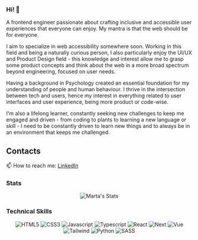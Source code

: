 ### Hi! 👋

A frontend engineer passionate about crafting inclusive and accessible user experiences that everyone can enjoy. My mantra is that the web should be for everyone.

I aim to specialize in web accessibility somewhere soon. Working in this field and being a naturally curious person, I also particularly enjoy the UI/UX and Product Design field - this knowledge and interest allow me to grasp some product concepts and think about the web in a more broad spectrum beyond engineering, focused on user needs.

Having a background in Psychology created an essential foundation for my understanding of people and human behaviour. I thrive in the intersection between tech and users, hence my interest in everything related to user interfaces and user experience, being more product or code-wise.

I'm also a lifelong learner, constantly seeking new challenges to keep me engaged and driven - from coding to plants to learning a new language or skill - I need to be constantly driven to learn new things and to always be in an environment that keeps me challenged. 

## Contacts

📫 How to reach me: [LinkedIn](https://www.linkedin.com/in/marta-bento/)

### Stats
<div align="center">
<img src="https://github-readme-stats.vercel.app/api?username=martabento&theme=panda&show_icons=true" alt="Marta's Stats"/>
</div>

### Technical Skills

<div align="center">
  <img src="https://img.shields.io/badge/html5-%23E34F26.svg?style=for-the-badge&logo=html5&logoColor=white" alt="HTML5"/>
  <img src="https://img.shields.io/badge/css3-%231572B6.svg?style=for-the-badge&logo=css3&logoColor=white" alt="CSS3"/>
  <img src="https://img.shields.io/badge/javascript-%23323330.svg?style=for-the-badge&logo=javascript&logoColor=%23F7DF1E" alt="Javascript"/>
  <img src="https://img.shields.io/badge/TypeScript-007ACC?style=for-the-badge&logo=typescript&logoColor=white" alt="Typescript" />
  <img src="https://img.shields.io/badge/react-%2320232a.svg?style=for-the-badge&logo=react&logoColor=%2361DAFB" alt="React"/>
  <img src="https://img.shields.io/badge/Next-black?style=for-the-badge&logo=next.js&logoColor=white" alt="Next"/>
  <img src="https://img.shields.io/badge/vuejs-%2335495e.svg?style=for-the-badge&logo=vuedotjs&logoColor=%234FC08D" alt="Vue"/>
  <img src="https://img.shields.io/badge/tailwindcss-%2338B2AC.svg?style=for-the-badge&logo=tailwind-css&logoColor=white" alt="Tailwind"/>
  <img src="https://img.shields.io/badge/python-3670A0?style=for-the-badge&logo=python&logoColor=ffdd54" alt="Python"/>
  <img src="https://img.shields.io/badge/SASS-hotpink.svg?style=for-the-badge&logo=SASS&logoColor=white" alt="SASS"/>
</div>
